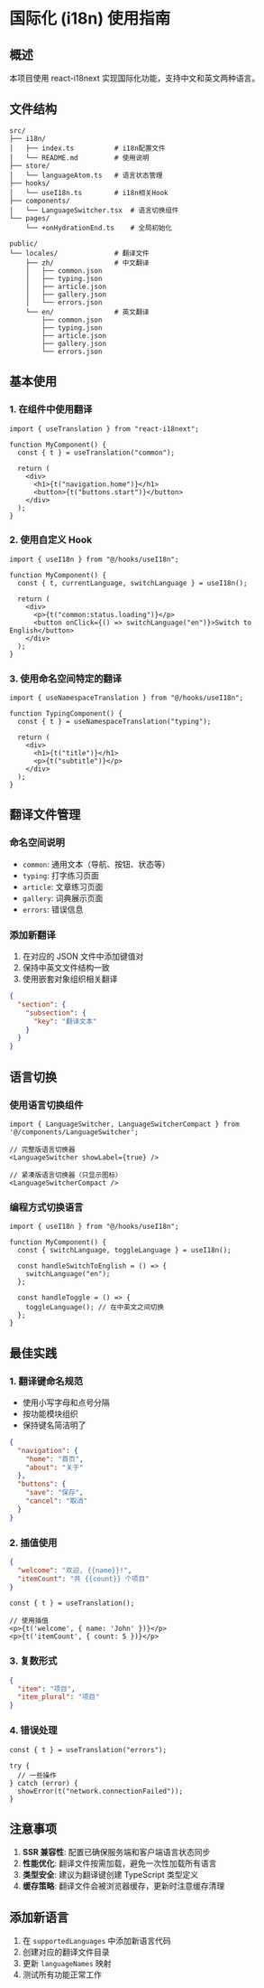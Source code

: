 # 国际化 (i18n) 使用指南

## 概述

本项目使用 react-i18next 实现国际化功能，支持中文和英文两种语言。

## 文件结构

```
src/
├── i18n/
│   ├── index.ts          # i18n配置文件
│   └── README.md         # 使用说明
├── store/
│   └── languageAtom.ts   # 语言状态管理
├── hooks/
│   └── useI18n.ts        # i18n相关Hook
├── components/
│   └── LanguageSwitcher.tsx  # 语言切换组件
└── pages/
    └── +onHydrationEnd.ts    # 全局初始化

public/
└── locales/              # 翻译文件
    ├── zh/               # 中文翻译
    │   ├── common.json
    │   ├── typing.json
    │   ├── article.json
    │   ├── gallery.json
    │   └── errors.json
    └── en/               # 英文翻译
        ├── common.json
        ├── typing.json
        ├── article.json
        ├── gallery.json
        └── errors.json
```

## 基本使用

### 1. 在组件中使用翻译

```tsx
import { useTranslation } from "react-i18next";

function MyComponent() {
  const { t } = useTranslation("common");

  return (
    <div>
      <h1>{t("navigation.home")}</h1>
      <button>{t("buttons.start")}</button>
    </div>
  );
}
```

### 2. 使用自定义 Hook

```tsx
import { useI18n } from "@/hooks/useI18n";

function MyComponent() {
  const { t, currentLanguage, switchLanguage } = useI18n();

  return (
    <div>
      <p>{t("common:status.loading")}</p>
      <button onClick={() => switchLanguage("en")}>Switch to English</button>
    </div>
  );
}
```

### 3. 使用命名空间特定的翻译

```tsx
import { useNamespaceTranslation } from "@/hooks/useI18n";

function TypingComponent() {
  const { t } = useNamespaceTranslation("typing");

  return (
    <div>
      <h1>{t("title")}</h1>
      <p>{t("subtitle")}</p>
    </div>
  );
}
```

## 翻译文件管理

### 命名空间说明

- `common`: 通用文本（导航、按钮、状态等）
- `typing`: 打字练习页面
- `article`: 文章练习页面
- `gallery`: 词典展示页面
- `errors`: 错误信息

### 添加新翻译

1. 在对应的 JSON 文件中添加键值对
2. 保持中英文文件结构一致
3. 使用嵌套对象组织相关翻译

```json
{
  "section": {
    "subsection": {
      "key": "翻译文本"
    }
  }
}
```

## 语言切换

### 使用语言切换组件

```tsx
import { LanguageSwitcher, LanguageSwitcherCompact } from '@/components/LanguageSwitcher';

// 完整版语言切换器
<LanguageSwitcher showLabel={true} />

// 紧凑版语言切换器（只显示图标）
<LanguageSwitcherCompact />
```

### 编程方式切换语言

```tsx
import { useI18n } from "@/hooks/useI18n";

function MyComponent() {
  const { switchLanguage, toggleLanguage } = useI18n();

  const handleSwitchToEnglish = () => {
    switchLanguage("en");
  };

  const handleToggle = () => {
    toggleLanguage(); // 在中英文之间切换
  };
}
```

## 最佳实践

### 1. 翻译键命名规范

- 使用小写字母和点号分隔
- 按功能模块组织
- 保持键名简洁明了

```json
{
  "navigation": {
    "home": "首页",
    "about": "关于"
  },
  "buttons": {
    "save": "保存",
    "cancel": "取消"
  }
}
```

### 2. 插值使用

```json
{
  "welcome": "欢迎, {{name}}!",
  "itemCount": "共 {{count}} 个项目"
}
```

```tsx
const { t } = useTranslation();

// 使用插值
<p>{t('welcome', { name: 'John' })}</p>
<p>{t('itemCount', { count: 5 })}</p>
```

### 3. 复数形式

```json
{
  "item": "项目",
  "item_plural": "项目"
}
```

### 4. 错误处理

```tsx
const { t } = useTranslation("errors");

try {
  // 一些操作
} catch (error) {
  showError(t("network.connectionFailed"));
}
```

## 注意事项

1. **SSR 兼容性**: 配置已确保服务端和客户端语言状态同步
2. **性能优化**: 翻译文件按需加载，避免一次性加载所有语言
3. **类型安全**: 建议为翻译键创建 TypeScript 类型定义
4. **缓存策略**: 翻译文件会被浏览器缓存，更新时注意缓存清理

## 添加新语言

1. 在 `supportedLanguages` 中添加新语言代码
2. 创建对应的翻译文件目录
3. 更新 `languageNames` 映射
4. 测试所有功能正常工作
